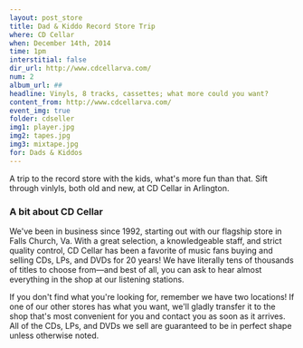 ```yaml
---
layout: post_store
title: Dad & Kiddo Record Store Trip
where: CD Cellar
when: December 14th, 2014
time: 1pm
interstitial: false
dir_url: http://www.cdcellarva.com/
num: 2
album_url: ##
headline: Vinyls, 8 tracks, cassettes; what more could you want?
content_from: http://www.cdcellarva.com/
event_img: true
folder: cdseller
img1: player.jpg
img2: tapes.jpg
img3: mixtape.jpg
for: Dads & Kiddos
---
```


A trip to the record store with the kids, what's more fun than that. Sift through vinlyls, both old and new, at CD Cellar in Arlington.

### A bit about CD Cellar

We've been in business since 1992, starting out with our flagship store in Falls Church, Va. With a great selection, a knowledgeable staff, and strict quality control, CD Cellar has been a favorite of music fans buying and selling CDs, LPs, and DVDs for 20 years! We have literally tens of thousands of titles to choose from—and best of all, you can ask to hear almost everything in the shop at our listening stations.

If you don't find what you're looking for, remember we have two locations! If one of our other stores has what you want, we'll gladly transfer it to the shop that's most convenient for you and contact you as soon as it arrives. All of the CDs, LPs, and DVDs we sell are guaranteed to be in perfect shape unless otherwise noted.